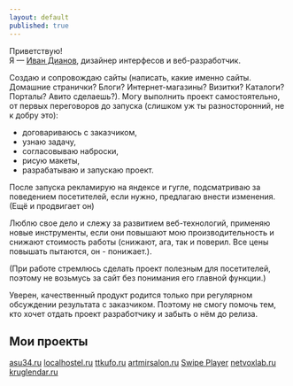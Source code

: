 ```yaml
---
layout: default
published: true
---
```


Приветствую!<br/>
Я — [Иван Дианов](http://vk.com/illus0r), дизайнер интерфесов и веб-разработчик. 

Создаю и сопровождаю сайты (написать, какие именно сайты. Домашние странички? Блоги? Интернет-магазины? Визитки? Каталоги? Порталы? Авито сделаешь?). Могу выполнить проект самостоятельно, от первых переговоров до запуска (слишком уж ты разносторонний, не к добру это):

* договариваюсь с заказчиком,
* узнаю задачу,
* согласовываю наброски,
* рисую макеты,
* разрабатываю и запускаю проект.

После запуска рекламирую на яндексе и гугле, подсматриваю за поведением посетителей, если нужно, предлагаю внести изменения. (Ещё и продвигает он)

Люблю свое дело и слежу за развитием веб-технологий, применяю новые инструменты, если они повышают мою производительность и снижают стоимость работы (снижают, ага, так и поверил. Все цены повышать пытаются, он - понижает.).

(При работе стремлюсь сделать проект полезным для посетителей, поэтому не возьмусь за сайт без понимания его главной функции.)

Уверен, качественный продукт родится только при регулярном обсуждении результата с заказчиком. Поэтому не смогу помочь тем, кто хочет отдать проект разработчику и забыть о нём до релиза.

Мои проекты
-----------

[asu34.ru](http://asu34.ru)
[localhostel.ru](http://localhostel.ru)
[ttkufo.ru](http://ttkufo.ru)
[artmirsalon.ru](http://artmirsalon.ru)
[Swipe Player](http://https://play.google.com/store/apps/details?id=net.illusor.swipeplayer&hl=ru)
[netvoxlab.ru](http://netvoxlab.ru)
[kruglendar.ru](http://kruglendar.ru)
